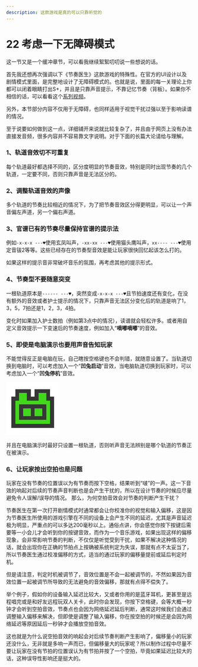 ```yaml
---
description: 这款游戏是真的可以只靠听觉的
---
```


# 22 考虑一下无障碍模式

这一节又是一个缓冲章节，可以看我继续絮絮叨叨说一些想说的话。

首先我还想再次强调以下《节奏医生》这款游戏的特殊性。在官方的UI设计以及剧情模式里面，是完整地设计了无障碍模式的。也就是说，里面的每一关理论上你都可以闭着眼睛打出S+，并且是只靠声音提示，不靠记忆节奏（背板）。如果你不相信的话，可以看看这个[系列视频](https://www.bilibili.com/video/BV1iK4y1d7cY)。

另外，本节部分内容不仅用于无障碍，也同样适用于视觉干扰过强以至于影响读谱的情况。

至于说要如何做到这一点，详细铺开来说就比较复杂了，并且由于网页上没有办法直接发音频，很多内容并不容易靠文字说明。对于下面的长篇大论请给与理解。

### 1、轨道音效切不可重复

每个轨道最好都选择不同的，区分度明显的节奏音效，特别是同时出现节奏的几个轨道，一定要不同，否则只靠声音是无法区分的。

### 2、调整轨道音效的声像

多个轨道的节奏比较相近的情况下，为了把节奏音效区分得更明显，可以让一个声音偏左声道，另一个偏右声道。

### 3、官谱已有的节奏尽量保持官谱的提示法

例如`-x-x-x ---♥`使用玄凤叫声，`-xx-xx ---♥`使用猫头鹰叫声，`xx---- ---♥`使用定音钹2等等。这些已经存在的节奏型音效是能让玩家很快回忆起该怎么打的。

如果这样的提示音非常破坏音乐的氛围，再考虑其他的提示形式。

### 4、节奏型不要随意突变

一根轨道原本是`------ ---♥`，突然变成`-x-x-x ---♥`且节拍速度还有变化，在没有额外的音效或者护士提示的情况下，只靠声音无法区分变化后的轨道是响了1，3，5，7拍还是1，2，3，4拍。

变化时如果加入护士数拍（例如第3点中的情况），读谱就会轻松许多。或者用自定义音效提示一下变速后的节奏速度，例如加入“**嘀嘟嘀嘟**”的音效。

### 5、即使是电脑演示也要用声音告知玩家

不能觉得反正是电脑在玩，自己瞎按空格键也不会判错，就随意设置了。当轨道切换到电脑时，可以考虑加入一个“**凹兔启动**”音效，当电脑轨道切换到玩家时，可以考虑加入一个“**凹兔停机**”音效。

![&#x6211;&#x5C31;&#x662F;&#x51F9;&#x5154;](.gitbook/assets/22-01.png)

并且在电脑演示时最好只设置一根轨道，否则听声音无法辨别是哪个轨道的节奏正在被演示。

### 6、让玩家按出空拍也是问题

玩家在没有节奏的位置误以为有节奏而按下空格，结果听到“啵”的一声。这一下音效的响起对后续的节奏声音判断也是会产生干扰的，所以在设计节奏的时候应尽量避免令人误解/误导的情况。 那么，为何空拍音效会对节奏的判断产生干扰？

节奏医生在第一次打开剧情模式时通常都会让你校准你的视觉和输入偏移，这是因为节奏医生所使用的游戏引擎在不同的设备上会产生不同的延迟，尤其是声音延迟极为明显，严重点的可以多达200毫秒以上。通俗点讲，你会感觉你按下按键后需要等一小会儿才会听到你的按键音效，而作为一个音乐游戏，如果出现这样的偏移现象，会非常影响节奏的判断，不仅仅是听觉受到干扰，如果不解决这种情况的话，就会出现你在正确的节拍点上按确被系统判定为失误，那就有点不太妥当了，所以节奏医生通过校准偏移的方式，适当的通过玩家的偏移量提前或延后判定时机。

但是请注意，判定时机被调节了，音效位置是不会一起被调节的，不然如果因为音效位置一起被调节所导致的无法避免的音效偏移，那就有点得不偿失了。

举个例子，假如你的设备输入延迟比较大，又或者你用的是蓝牙耳机，更甚至是远程唱完或是和好友远程玩双人关卡，此时你会发现，你按下空格键，会等大概一秒钟才会听到空拍音效，节奏点也会因为网络延迟延后判断，通常这时候我们会通过调整输入偏移来解决，但即使是调整了输入偏移，你在按空拍的时候还是会因为网络延迟等原因延后一秒钟才会播放空拍音效。

这也就是为什么说空拍音效的响起会对后续节奏判断产生影响了，偏移量小的玩家还没什么，无非就是多响一声而已，但偏移量大的玩家呢？所以制作过程中尽量不要让玩家在没有节拍的位置误认为有节拍并按了一个空拍，毕竟如果延迟比较大的话，这种误导性影响还是挺大的。


